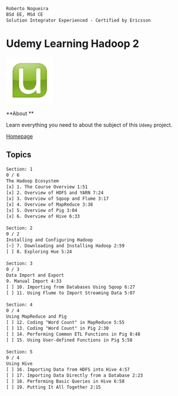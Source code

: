 ```
Roberto Nogueira  
BSd EE, MSd CE
Solution Integrator Experienced - Certified by Ericsson
```
# Udemy Learning Hadoop 2

![udemy image](images/udemy.png)

**About **

Learn everything you need to about the subject of this `Udemy` project.

[Homepage](https://www.udemy.com/learning-hadoop-2/learn/v4/content)

## Topics
```
Section: 1
0 / 6
The Hadoop Ecosystem
[x] 1. The Course Overview 1:51
[x] 2. Overview of HDFS and YARN 7:24
[x] 3. Overview of Sqoop and Flume 3:17
[x] 4. Overview of MapReduce 3:38
[x] 5. Overview of Pig 3:04
[x] 6. Overview of Hive 6:33

Section: 2
0 / 2
Installing and Configuring Hadoop
[~] 7. Downloading and Installing Hadoop 2:59
[ ] 8. Exploring Hue 5:24

Section: 3
0 / 3
Data Import and Export
9. Manual Import 4:33
[ ] 10. Importing from Databases Using Sqoop 6:27
[ ] 11. Using Flume to Import Streaming Data 5:07

Section: 4
0 / 4
Using MapReduce and Pig
[ ] 12. Coding "Word Count" in MapReduce 5:55
[ ] 13. Coding "Word Count" in Pig 2:30
[ ] 14. Performing Common ETL Functions in Pig 8:48
[ ] 15. Using User-defined Functions in Pig 5:58

Section: 5
0 / 4
Using Hive
[ ] 16. Importing Data from HDFS into Hive 4:57
[ ] 17. Importing Data Directly from a Database 2:23
[ ] 18. Performing Basic Queries in Hive 6:58
[ ] 19. Putting It All Together 2:15
```
